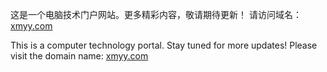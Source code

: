 这是一个电脑技术门户网站。更多精彩内容，敬请期待更新！
请访问域名：[xmyy.com](https://xmyy.com)

This is a computer technology portal. Stay tuned for more updates!
Please visit the domain name: [xmyy.com](https://xmyy.com)